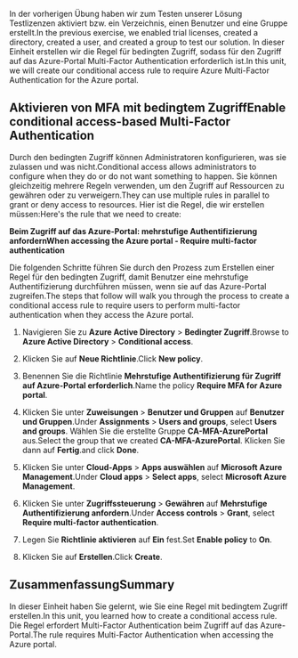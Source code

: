 <span data-ttu-id="c7402-101">In der vorherigen Übung haben wir zum Testen unserer Lösung Testlizenzen aktiviert bzw. ein Verzeichnis, einen Benutzer und eine Gruppe erstellt.</span><span class="sxs-lookup"><span data-stu-id="c7402-101">In the previous exercise, we enabled trial licenses, created a directory, created a user, and created a group to test our solution.</span></span> <span data-ttu-id="c7402-102">In dieser Einheit erstellen wir die Regel für bedingten Zugriff, sodass für den Zugriff auf das Azure-Portal Multi-Factor Authentication erforderlich ist.</span><span class="sxs-lookup"><span data-stu-id="c7402-102">In this unit, we will create our conditional access rule to require Azure Multi-Factor Authentication for the Azure portal.</span></span>

## <a name="enable-conditional-access-based-multi-factor-authentication"></a><span data-ttu-id="c7402-103">Aktivieren von MFA mit bedingtem Zugriff</span><span class="sxs-lookup"><span data-stu-id="c7402-103">Enable conditional access-based Multi-Factor Authentication</span></span>

<span data-ttu-id="c7402-104">Durch den bedingten Zugriff können Administratoren konfigurieren, was sie zulassen und was nicht.</span><span class="sxs-lookup"><span data-stu-id="c7402-104">Conditional access allows administrators to configure when they do or do not want something to happen.</span></span> <span data-ttu-id="c7402-105">Sie können gleichzeitig mehrere Regeln verwenden, um den Zugriff auf Ressourcen zu gewähren oder zu verweigern.</span><span class="sxs-lookup"><span data-stu-id="c7402-105">They can use multiple rules in parallel to grant or deny access to resources.</span></span> <span data-ttu-id="c7402-106">Hier ist die Regel, die wir erstellen müssen:</span><span class="sxs-lookup"><span data-stu-id="c7402-106">Here's the rule that we need to create:</span></span>

<span data-ttu-id="c7402-107">**Beim Zugriff auf das Azure-Portal: mehrstufige Authentifizierung anfordern**</span><span class="sxs-lookup"><span data-stu-id="c7402-107">**When accessing the Azure portal - Require multi-factor authentication**</span></span>

<span data-ttu-id="c7402-108">Die folgenden Schritte führen Sie durch den Prozess zum Erstellen einer Regel für den bedingten Zugriff, damit Benutzer eine mehrstufige Authentifizierung durchführen müssen, wenn sie auf das Azure-Portal zugreifen.</span><span class="sxs-lookup"><span data-stu-id="c7402-108">The steps that follow will walk you through the process to create a conditional access rule to require users to perform multi-factor authentication when they access the Azure portal.</span></span>

1. <span data-ttu-id="c7402-109">Navigieren Sie zu **Azure Active Directory** > **Bedingter Zugriff**.</span><span class="sxs-lookup"><span data-stu-id="c7402-109">Browse to **Azure Active Directory** > **Conditional access**.</span></span>

1. <span data-ttu-id="c7402-110">Klicken Sie auf **Neue Richtlinie**.</span><span class="sxs-lookup"><span data-stu-id="c7402-110">Click **New policy**.</span></span>

1. <span data-ttu-id="c7402-111">Benennen Sie die Richtlinie **Mehrstufige Authentifizierung für Zugriff auf Azure-Portal erforderlich**.</span><span class="sxs-lookup"><span data-stu-id="c7402-111">Name the policy **Require MFA for Azure portal**.</span></span>

1. <span data-ttu-id="c7402-112">Klicken Sie unter **Zuweisungen** > **Benutzer und Gruppen** auf **Benutzer und Gruppen**.</span><span class="sxs-lookup"><span data-stu-id="c7402-112">Under **Assignments** > **Users and groups**, select **Users and groups**.</span></span> <span data-ttu-id="c7402-113">Wählen Sie die erstellte Gruppe **CA-MFA-AzurePortal** aus.</span><span class="sxs-lookup"><span data-stu-id="c7402-113">Select the group that we created **CA-MFA-AzurePortal**.</span></span> <span data-ttu-id="c7402-114">Klicken Sie dann auf **Fertig**.</span><span class="sxs-lookup"><span data-stu-id="c7402-114">and click **Done**.</span></span>

1. <span data-ttu-id="c7402-115">Klicken Sie unter **Cloud-Apps** > **Apps auswählen** auf **Microsoft Azure Management**.</span><span class="sxs-lookup"><span data-stu-id="c7402-115">Under **Cloud apps** > **Select apps**, select **Microsoft Azure Management**.</span></span>

1. <span data-ttu-id="c7402-116">Klicken Sie unter **Zugriffssteuerung** > **Gewähren** auf **Mehrstufige Authentifizierung anfordern**.</span><span class="sxs-lookup"><span data-stu-id="c7402-116">Under **Access controls** > **Grant**, select **Require multi-factor authentication**.</span></span>

1. <span data-ttu-id="c7402-117">Legen Sie **Richtlinie aktivieren** auf **Ein** fest.</span><span class="sxs-lookup"><span data-stu-id="c7402-117">Set **Enable policy** to **On**.</span></span>

1. <span data-ttu-id="c7402-118">Klicken Sie auf **Erstellen**.</span><span class="sxs-lookup"><span data-stu-id="c7402-118">Click **Create**.</span></span>

## <a name="summary"></a><span data-ttu-id="c7402-119">Zusammenfassung</span><span class="sxs-lookup"><span data-stu-id="c7402-119">Summary</span></span>

<span data-ttu-id="c7402-120">In dieser Einheit haben Sie gelernt, wie Sie eine Regel mit bedingtem Zugriff erstellen.</span><span class="sxs-lookup"><span data-stu-id="c7402-120">In this unit, you learned how to create a conditional access rule.</span></span> <span data-ttu-id="c7402-121">Die Regel erfordert Multi-Factor Authentication beim Zugriff auf das Azure-Portal.</span><span class="sxs-lookup"><span data-stu-id="c7402-121">The rule requires Multi-Factor Authentication when accessing the Azure portal.</span></span>
